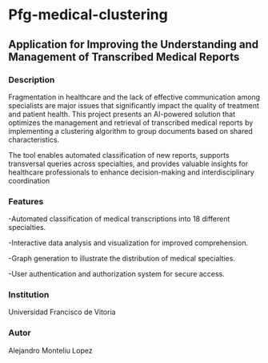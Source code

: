 # Pfg-medical-clustering

## Application for Improving the Understanding and Management of Transcribed Medical Reports

### Description

Fragmentation in healthcare and the lack of effective communication among specialists are major issues that significantly impact the quality of treatment and patient health. This project presents an AI-powered solution that optimizes the management and retrieval of transcribed medical reports by implementing a clustering algorithm to group documents based on shared characteristics.

The tool enables automated classification of new reports, supports transversal queries across specialties, and provides valuable insights for healthcare professionals to enhance decision-making and interdisciplinary coordination

### Features

-Automated classification of medical transcriptions into 18 different specialties.

-Interactive data analysis and visualization for improved comprehension.

-Graph generation to illustrate the distribution of medical specialties.

-User authentication and authorization system for secure access.

### Institution
Universidad Francisco de Vitoria

### Autor
Alejandro Monteliu Lopez



